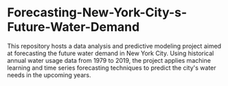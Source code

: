 # Forecasting-New-York-City-s-Future-Water-Demand
This repository hosts a data analysis and predictive modeling project aimed at forecasting the future water demand in New York City. Using historical annual water usage data from 1979 to 2019, the project applies machine learning and time series forecasting techniques to predict the city's water needs in the upcoming years. 
